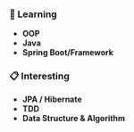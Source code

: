 ### 📖 Learning
* **OOP**
* **Java**
* **Spring Boot/Framework**

### 📋 Interesting
* **JPA / Hibernate**
* **TDD**
* **Data Structure & Algorithm**

